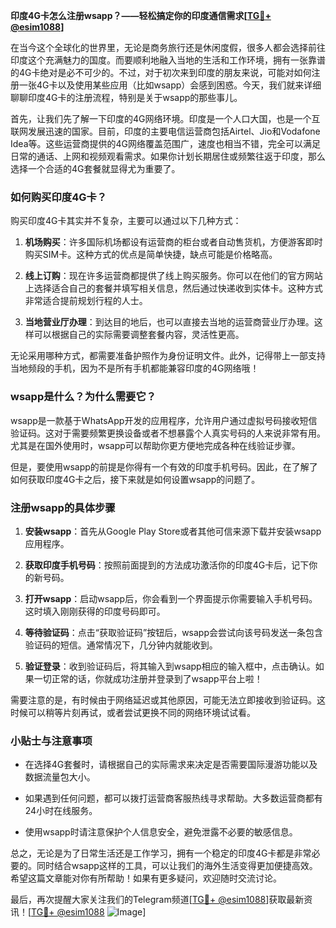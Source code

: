 **印度4G卡怎么注册wsapp？——轻松搞定你的印度通信需求[[TG💪+ @esim1088](https://t.me/s/esim1088)]**

在当今这个全球化的世界里，无论是商务旅行还是休闲度假，很多人都会选择前往印度这个充满魅力的国度。而要顺利地融入当地的生活和工作环境，拥有一张靠谱的4G卡绝对是必不可少的。不过，对于初次来到印度的朋友来说，可能对如何注册一张4G卡以及使用某些应用（比如wsapp）会感到困惑。今天，我们就来详细聊聊印度4G卡的注册流程，特别是关于wsapp的那些事儿。

首先，让我们先了解一下印度的4G网络环境。印度是一个人口大国，也是一个互联网发展迅速的国家。目前，印度的主要电信运营商包括Airtel、Jio和Vodafone Idea等。这些运营商提供的4G网络覆盖范围广，速度也相当不错，完全可以满足日常的通话、上网和视频观看需求。如果你计划长期居住或频繁往返于印度，那么选择一个合适的4G套餐就显得尤为重要了。

### 如何购买印度4G卡？

购买印度4G卡其实并不复杂，主要可以通过以下几种方式：

1. **机场购买**：许多国际机场都设有运营商的柜台或者自动售货机，方便游客即时购买SIM卡。这种方式的优点是简单快捷，缺点可能是价格略高。
   
2. **线上订购**：现在许多运营商都提供了线上购买服务。你可以在他们的官方网站上选择适合自己的套餐并填写相关信息，然后通过快递收到实体卡。这种方式非常适合提前规划行程的人士。

3. **当地营业厅办理**：到达目的地后，也可以直接去当地的运营商营业厅办理。这样可以根据自己的实际需要调整套餐内容，灵活性更高。

无论采用哪种方式，都需要准备护照作为身份证明文件。此外，记得带上一部支持当地频段的手机，因为不是所有手机都能兼容印度的4G网络哦！

### wsapp是什么？为什么需要它？

wsapp是一款基于WhatsApp开发的应用程序，允许用户通过虚拟号码接收短信验证码。这对于需要频繁更换设备或者不想暴露个人真实号码的人来说非常有用。尤其是在国外使用时，wsapp可以帮助你更方便地完成各种在线验证步骤。

但是，要使用wsapp的前提是你得有一个有效的印度手机号码。因此，在了解了如何获取印度4G卡之后，接下来就是如何设置wsapp的问题了。

### 注册wsapp的具体步骤

1. **安装wsapp**：首先从Google Play Store或者其他可信来源下载并安装wsapp应用程序。

2. **获取印度手机号码**：按照前面提到的方法成功激活你的印度4G卡后，记下你的新号码。

3. **打开wsapp**：启动wsapp后，你会看到一个界面提示你需要输入手机号码。这时填入刚刚获得的印度号码即可。

4. **等待验证码**：点击“获取验证码”按钮后，wsapp会尝试向该号码发送一条包含验证码的短信。通常情况下，几分钟内就能收到。

5. **验证登录**：收到验证码后，将其输入到wsapp相应的输入框中，点击确认。如果一切正常的话，你就成功注册并登录到了wsapp平台上啦！

需要注意的是，有时候由于网络延迟或其他原因，可能无法立即接收到验证码。这时候可以稍等片刻再试，或者尝试更换不同的网络环境试试看。

### 小贴士与注意事项

- 在选择4G套餐时，请根据自己的实际需求来决定是否需要国际漫游功能以及数据流量包大小。
  
- 如果遇到任何问题，都可以拨打运营商客服热线寻求帮助。大多数运营商都有24小时在线服务。

- 使用wsapp时请注意保护个人信息安全，避免泄露不必要的敏感信息。

总之，无论是为了日常生活还是工作学习，拥有一个稳定的印度4G卡都是非常必要的。同时结合wsapp这样的工具，可以让我们的海外生活变得更加便捷高效。希望这篇文章能对你有所帮助！如果有更多疑问，欢迎随时交流讨论。

最后，再次提醒大家关注我们的Telegram频道[[TG💪+ @esim1088](https://t.me/s/esim1088)]获取最新资讯！[[TG💪+ @esim1088](https://t.me/s/esim1088) ![Image](https://i.postimg.cc/4NQfJmqS/Snipaste-2025-05-13-00-14-12.png)]